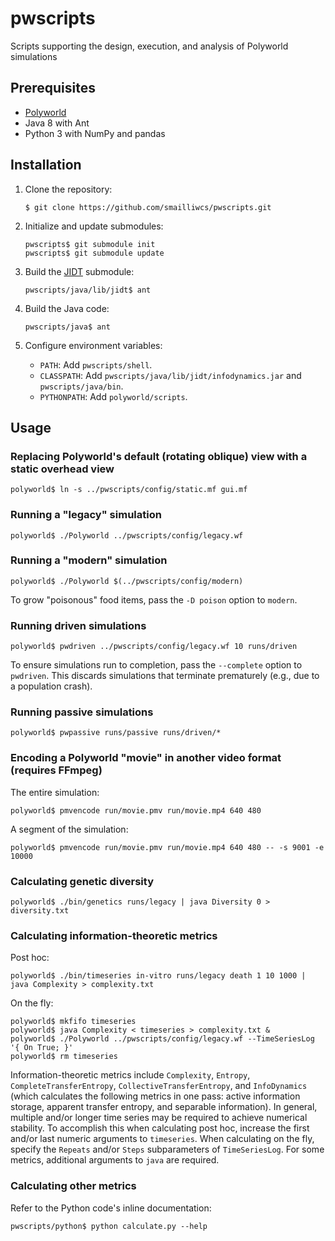 # pwscripts

Scripts supporting the design, execution, and analysis of Polyworld simulations

## Prerequisites

-   [Polyworld](https://github.com/smailliwcs/polyworld)
-   Java 8 with Ant
-   Python 3 with NumPy and pandas

## Installation

1.  Clone the repository:

        $ git clone https://github.com/smailliwcs/pwscripts.git

2.  Initialize and update submodules:

        pwscripts$ git submodule init
        pwscripts$ git submodule update

3.  Build the [JIDT](https://github.com/jlizier/jidt) submodule:

        pwscripts/java/lib/jidt$ ant

4.  Build the Java code:

        pwscripts/java$ ant

5.  Configure environment variables:

    -   `PATH`: Add `pwscripts/shell`.
    -   `CLASSPATH`: Add `pwscripts/java/lib/jidt/infodynamics.jar` and `pwscripts/java/bin`.
    -   `PYTHONPATH`: Add `polyworld/scripts`.

## Usage

### Replacing Polyworld's default (rotating oblique) view with a static overhead view

    polyworld$ ln -s ../pwscripts/config/static.mf gui.mf

### Running a "legacy" simulation

    polyworld$ ./Polyworld ../pwscripts/config/legacy.wf

### Running a "modern" simulation

    polyworld$ ./Polyworld $(../pwscripts/config/modern)

To grow "poisonous" food items, pass the `-D poison` option to `modern`.

### Running driven simulations

    polyworld$ pwdriven ../pwscripts/config/legacy.wf 10 runs/driven

To ensure simulations run to completion, pass the `--complete` option to `pwdriven`.
This discards simulations that terminate prematurely (e.g., due to a population crash).

### Running passive simulations

    polyworld$ pwpassive runs/passive runs/driven/*

### Encoding a Polyworld "movie" in another video format (requires FFmpeg)

The entire simulation:

    polyworld$ pmvencode run/movie.pmv run/movie.mp4 640 480

A segment of the simulation:

    polyworld$ pmvencode run/movie.pmv run/movie.mp4 640 480 -- -s 9001 -e 10000

### Calculating genetic diversity

    polyworld$ ./bin/genetics runs/legacy | java Diversity 0 > diversity.txt

### Calculating information-theoretic metrics

Post hoc:

    polyworld$ ./bin/timeseries in-vitro runs/legacy death 1 10 1000 | java Complexity > complexity.txt

On the fly:

    polyworld$ mkfifo timeseries
    polyworld$ java Complexity < timeseries > complexity.txt &
    polyworld$ ./Polyworld ../pwscripts/config/legacy.wf --TimeSeriesLog '{ On True; }'
    polyworld$ rm timeseries

Information-theoretic metrics include `Complexity`, `Entropy`, `CompleteTransferEntropy`, `CollectiveTransferEntropy`, and `InfoDynamics` (which calculates the following metrics in one pass: active information storage, apparent transfer entropy, and separable information).
In general, multiple and/or longer time series may be required to achieve numerical stability.
To accomplish this when calculating post hoc, increase the first and/or last numeric arguments to `timeseries`.
When calculating on the fly, specify the `Repeats` and/or `Steps` subparameters of `TimeSeriesLog`.
For some metrics, additional arguments to `java` are required.

### Calculating other metrics

Refer to the Python code's inline documentation:

    pwscripts/python$ python calculate.py --help
